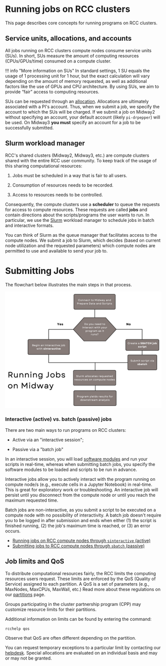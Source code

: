 # Running jobs on RCC clusters

This page describes core concepts for running programs on RCC clusters. 

## Service units, allocations, and accounts 
All jobs running on RCC clusters compute nodes consume service units (SUs). In short, SUs measure the amount of computing resources (CPUs/GPUs/time) consumed on a compute cluster. 

!!! info "More information on SUs"
    In standard settings, 1 SU equals the usage of 1 processing unit for 1 hour, but the exact calculation will vary depending on the amount of memory requested, as well as additional factors like the use of GPUs and CPU architecture. By using SUs, we aim to provide “fair” access to computing resources.

SUs can be requested through an [allocation](https://rcc.uchicago.edu/accounts-allocations/request-allocation). Allocations are ultimately associated with a PI's account. Thus, when we submit a job, we specify the account to which the SUs will be charged. If we submit a job on Midway2 without specifying an account, your default account (likely `pi-drpepper`) will be used. On Midway3 **you must** specify an account for a job to be successfully submitted. 
    
## Slurm workload manager

RCC's shared clusters (Midway2, Midway3, etc.) are compute clusters shared with the entire RCC user community. To keep track of the usage of this sharing computational resources:

1. Jobs must be scheduled in a way that is fair to all users. 

2. Consumption of resources needs to be recorded. 

3. Access to resources needs to be controlled. 

Consequently, the compute clusters use a **scheduler** to queue the requests for access to compute resources. These requests are called **jobs** and contain directions about the scripts/programs the user wants to run. In particular, we use the [Slurm](http://slurm.schedmd.com) workload manager to schedule jobs in batch and interactive formats.  

You can think of Slurm as the queue manager that facilitates access to the compute nodes. We submit a job to Slurm, which decides (based on current node utilization and the requested parameters) which compute nodes are permitted to use and available to send your job to. 

# Submitting Jobs
The flowchart below illustrates the main steps in that process. 

<p align="center">
<img src="img/slurm/slurm_fig_000.png" width="640" />
</p> 

### Interactive (active) vs. batch (passive) jobs  
There are two main ways to run programs on RCC clusters: 

* Active via an "interactive session"; 

* Passive via a "batch job" 

In an interactive session, you will load [software modules](software/software-overview.md) and run your scripts in real-time, whereas when submitting batch jobs, you specify the software modules to be loaded and scripts to be run in advance. 

Interactive jobs allow you to actively interact with the program running on compute node/s (e.g., execute cells in a Jupyter Notebook) in real-time. This is great for exploratory work or troubleshooting. An interactive job will persist until you disconnect from the compute node or until you reach the maximum requested time. 

Batch jobs are non-interactive, as you submit a script to be executed on a compute node with no possibility of interactivity. A batch job doesn't require you to be logged in after submission and ends when either (1) the script is finished running, (2) the job's maximum time is reached, or (3) an error occurs. 

* [Running jobs on RCC compute nodes through `sinteractive` (active) ](slurm-sinteractive.md)
* [Submitting jobs to RCC compute nodes through `sbatch` (passive) ](slurm-sbatch.md)


## Job limits and QoS
To distribute computational resources fairly, the RCC limits the computing resources users request. These limits are enforced by the QoS (Quality of Service) assigned to each partition. A QoS is a set of parameters (e.g., MaxNodes, MaxCPUs, MaxWall, etc.) Read more about these regulations on our [partitions](partitions.md#shared-partition-qos) page. 

Groups participating in the cluster partnership program (CPP) may customize resource limits for their partitions. 

Additional information on limits can be found by entering the command:  
```
rcchelp qos
``` 
Observe that QoS are often different depending on the partition.

You can request temporary exceptions to a particular limit by contacting our [helpdesk](https://rcc.uchicago.edu/support-and-services/consulting-and-technical-support). Special allocations are evaluated on an individual basis and may or may not be granted. 
